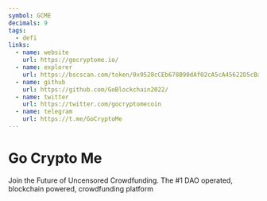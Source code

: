 ```yaml
---
symbol: GCME
decimals: 9
tags:
  - defi
links:
  - name: website
    url: https://gocryptome.io/
  - name: explorer
    url: https://bscscan.com/token/0x9528cCEb678B90dAf02cA5cA45622D5cBaF58A30
  - name: github
    url: https://github.com/GoBlockchain2022/
  - name: twitter
    url: https://twitter.com/gocryptomecoin
  - name: telegram
    url: https://t.me/GoCryptoMe
---
```


# Go Crypto Me

Join the Future of Uncensored Crowdfunding. The #1 DAO operated, blockchain powered, crowdfunding platform
